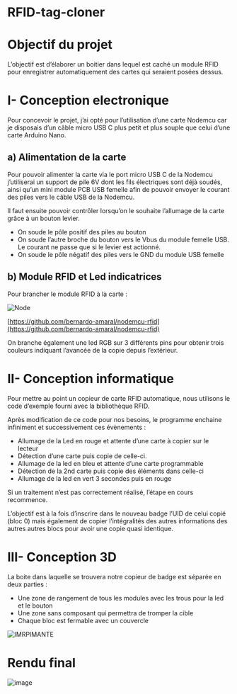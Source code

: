 # RFID-tag-cloner

# **Objectif du projet**

L’objectif est d’élaborer un boitier dans lequel est caché un module RFID pour enregistrer automatiquement des cartes qui seraient posées dessus.

# I- **Conception electronique**

Pour concevoir le projet, j’ai opté pour l’utilisation d’une carte Nodemcu car je disposais d’un câble micro USB C plus petit et plus souple que celui d’une carte Arduino Nano.

## a) Alimentation de la carte

Pour pouvoir alimenter la carte via le port micro USB C de la Nodemcu j’utiliserai un support de pile 6V dont les fils électriques sont déjà soudés, ainsi qu’un mini module PCB USB femelle afin de pouvoir envoyer le courant des piles vers le câble USB de la Nodemcu.

Il faut ensuite pouvoir contrôler lorsqu’on le souhaite l’allumage de la carte grâce à un bouton levier.

- On soude le pôle positif des piles au bouton
- On soude l’autre broche du bouton vers le Vbus du module femelle USB. Le courant ne passe que si le levier est actionné.
- On soude le pôle négatif des piles vers le GND du module USB femelle

## b) Module RFID et Led indicatrices

Pour brancher le module RFID à la carte :


![Node](https://user-images.githubusercontent.com/92324336/146691266-ae3609b8-8e0a-4d49-b65d-4e3708bf275e.png)

[https://github.com/bernardo-amaral/nodemcu-rfid](https://github.com/bernardo-amaral/nodemcu-rfid)

On branche également une led RGB sur 3 différents pins pour obtenir trois couleurs indiquant l’avancée de la copie depuis l’extérieur.

# II- **Conception informatique**

Pour mettre au point un copieur de carte RFID automatique, nous utilisons le code d’exemple fourni avec la bibliothèque RFID.

Après modification de ce code pour nos besoins, le programme enchaine infiniment et successivement ces évènements :

- Allumage de la Led en rouge et attente d’une carte à copier sur le lecteur
- Détection d’une carte puis copie de celle-ci.
- Allumage de la led en bleu et attente d’une carte programmable
- Détection de la 2nd carte puis copie des éléments dans celle-ci
- Allumage de la led en vert 3 secondes puis en rouge

Si un traitement n’est pas correctement réalisé, l’étape en cours recommence.

L’objectif est à la fois d’inscrire dans le nouveau badge l’UID de celui copié (bloc 0) mais également de copier l’intégralités des autres informations des autres autres blocs pour avoir une copie quasi identique.

# III- **Conception 3D**

La boite dans laquelle se trouvera notre copieur de badge est séparée en deux parties :

- Une zone de rangement de tous les modules avec les trous pour la led et le bouton
- Une zone sans composant qui permettra de tromper la cible
- Chaque bloc est fermable avec un couvercle

![IMRPIMANTE](https://user-images.githubusercontent.com/92324336/146691290-49cc0106-2397-4397-b905-647404c3f901.png)

# **Rendu final**


![image](https://user-images.githubusercontent.com/92324336/232253774-a1dc0e81-347e-4c3f-b945-107a781e6ace.png)

